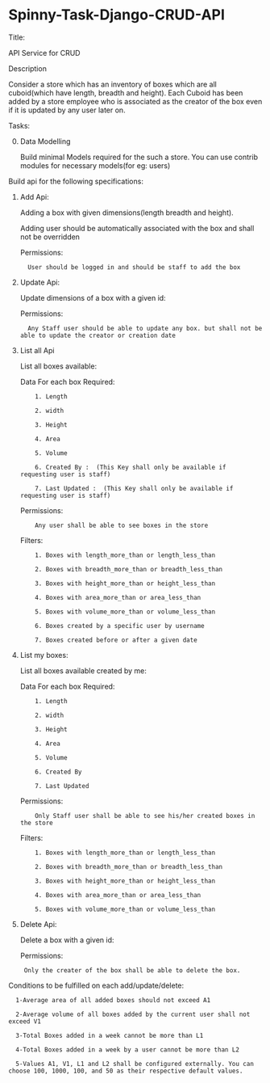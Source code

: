 # Spinny-Task-Django-CRUD-API

Title:

API Service for CRUD



Description

Consider a store which has an inventory of boxes which are all cuboid(which have length, breadth and height). Each Cuboid has been added by a store employee who is associated as the creator of the box even if it is updated by any user later on.



Tasks:

0. Data Modelling

   Build minimal Models required for the such a store. You can use contrib modules for necessary models(for eg: users)



Build api for the following specifications:

1. Add Api:

   Adding a box with given dimensions(length breadth and height).

   Adding user should be automatically associated with the box and shall not be overridden

   Permissions:

         User should be logged in and should be staff to add the box



2. Update Api:

   Update dimensions of a box with a given id:

   Permissions:

         Any Staff user should be able to update any box. but shall not be able to update the creator or creation date



3. List all Api

   List all boxes available:

   Data For each box Required:

           1. Length

           2. width

           3. Height

           4. Area

           5. Volume

           6. Created By :  (This Key shall only be available if requesting user is staff)

           7. Last Updated :  (This Key shall only be available if requesting user is staff)

   Permissions:

           Any user shall be able to see boxes in the store

   Filters:

           1. Boxes with length_more_than or length_less_than

           2. Boxes with breadth_more_than or breadth_less_than

           3. Boxes with height_more_than or height_less_than

           4. Boxes with area_more_than or area_less_than

           5. Boxes with volume_more_than or volume_less_than

           6. Boxes created by a specific user by username

           7. Boxes created before or after a given date

4. List my boxes:

   List all boxes available created by me:

   Data For each box Required:

           1. Length

           2. width

           3. Height

           4. Area

           5. Volume

           6. Created By

           7. Last Updated

   Permissions:

           Only Staff user shall be able to see his/her created boxes in the store

   Filters:

           1. Boxes with length_more_than or length_less_than

           2. Boxes with breadth_more_than or breadth_less_than

           3. Boxes with height_more_than or height_less_than

           4. Boxes with area_more_than or area_less_than

           5. Boxes with volume_more_than or volume_less_than



4. Delete Api:

   Delete a box with a given id:

   Permissions:

        Only the creater of the box shall be able to delete the box.



Conditions to be fulfilled on each add/update/delete:
 
      1-Average area of all added boxes should not exceed A1

      2-Average volume of all boxes added by the current user shall not exceed V1

      3-Total Boxes added in a week cannot be more than L1

      4-Total Boxes added in a week by a user cannot be more than L2

      5-Values A1, V1, L1 and L2 shall be configured externally. You can choose 100, 1000, 100, and 50 as their respective default values.
